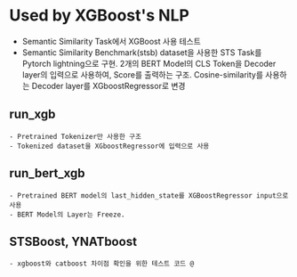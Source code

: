 # Used by XGBoost's NLP
- Semantic Similarity Task에서 XGBoost 사용 테스트
- Semantic Similarity Benchmark(stsb) dataset을 사용한 STS Task를 Pytorch lightning으로 구현. 2개의 BERT Model의 CLS Token을 Decoder layer의 입력으로 사용하여, Score를 출력하는 구조. Cosine-similarity를 사용하는 Decoder layer를  XGboostRegressor로 변경
## run_xgb
    - Pretrained Tokenizer만 사용한 구조
    - Tokenized dataset을 XGboostRegressor에 입력으로 사용
## run_bert_xgb
    - Pretrained BERT model의 last_hidden_state를 XGBoostRegressor input으로 사용
    - BERT Model의 Layer는 Freeze.

## STSBoost, YNATboost
    - xgboost와 catboost 차이점 확인을 위한 테스트 코드 @